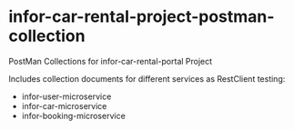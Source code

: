 # infor-car-rental-project-postman-collection
PostMan Collections for infor-car-rental-portal Project

Includes collection documents for different services as RestClient testing:
- infor-user-microservice
- infor-car-microservice
- infor-booking-microservice
